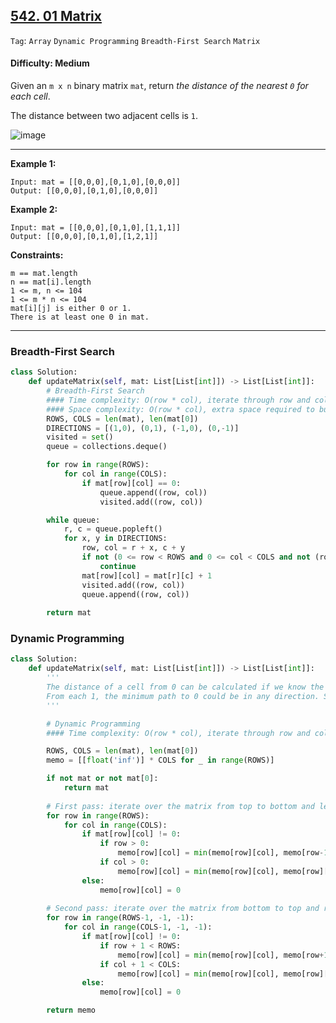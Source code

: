 ## [542. 01 Matrix](https://leetcode.com/problems/01-matrix)

```Tag```: ```Array``` ```Dynamic Programming``` ```Breadth-First Search``` ```Matrix```

#### Difficulty: Medium

Given an ```m x n``` binary matrix ```mat```, return _the distance of the nearest ```0``` for each cell_.

The distance between two adjacent cells is ```1```.

![image](https://user-images.githubusercontent.com/35042430/209421046-e30988fa-6d05-4b9e-b61a-4b0386777601.png)

---

__Example 1:__

```
Input: mat = [[0,0,0],[0,1,0],[0,0,0]]
Output: [[0,0,0],[0,1,0],[0,0,0]]
```

__Example 2:__

```
Input: mat = [[0,0,0],[0,1,0],[1,1,1]]
Output: [[0,0,0],[0,1,0],[1,2,1]]
```

__Constraints:__

```
m == mat.length
n == mat[i].length
1 <= m, n <= 104
1 <= m * n <= 104
mat[i][j] is either 0 or 1.
There is at least one 0 in mat.
```

---

### Breadth-First Search

```Python
class Solution:
    def updateMatrix(self, mat: List[List[int]]) -> List[List[int]]:
        # Breadth-First Search
        #### Time complexity: O(row * col), iterate through row and col of matrix
        #### Space complexity: O(row * col), extra space required to build 2D queue
        ROWS, COLS = len(mat), len(mat[0])
        DIRECTIONS = [(1,0), (0,1), (-1,0), (0,-1)]
        visited = set()
        queue = collections.deque()

        for row in range(ROWS):
            for col in range(COLS):
                if mat[row][col] == 0:
                    queue.append((row, col))
                    visited.add((row, col))

        while queue:
            r, c = queue.popleft()
            for x, y in DIRECTIONS:
                row, col = r + x, c + y
                if not (0 <= row < ROWS and 0 <= col < COLS and not (row, col) in visited):
                    continue
                mat[row][col] = mat[r][c] + 1
                visited.add((row, col))
                queue.append((row, col))
        
        return mat

```

### Dynamic Programming


```Python
class Solution:
    def updateMatrix(self, mat: List[List[int]]) -> List[List[int]]:
        '''
        The distance of a cell from 0 can be calculated if we know the nearest distance for all the neighbors, in which case the    distance is the minimum distance of any neighbor + 1. And, instantly, the words that come to mind are Dynamic Programming (DP)!!
        From each 1, the minimum path to 0 could be in any direction. So, we need to check all the 4 directions. In one iteration from top to bottom, we can check left and top directions, and we need another iteration from bottom to top to check for right and bottom directions.
        '''

        # Dynamic Programming
        #### Time complexity: O(row * col), iterate through row and col of matrix

        ROWS, COLS = len(mat), len(mat[0])
        memo = [[float('inf')] * COLS for _ in range(ROWS)]

        if not mat or not mat[0]:
            return mat
        
        # First pass: iterate over the matrix from top to bottom and left to right
        for row in range(ROWS):
            for col in range(COLS):
                if mat[row][col] != 0:
                    if row > 0:
                        memo[row][col] = min(memo[row][col], memo[row-1][col] + 1)
                    if col > 0:
                        memo[row][col] = min(memo[row][col], memo[row][col-1] + 1)
                else:
                    memo[row][col] = 0
        
        # Second pass: iterate over the matrix from bottom to top and right to left
        for row in range(ROWS-1, -1, -1):
            for col in range(COLS-1, -1, -1):
                if mat[row][col] != 0:
                    if row + 1 < ROWS:
                        memo[row][col] = min(memo[row][col], memo[row+1][col] + 1)
                    if col + 1 < COLS:
                        memo[row][col] = min(memo[row][col], memo[row][col+1] + 1)
                else:
                    memo[row][col] = 0

        return memo
```

